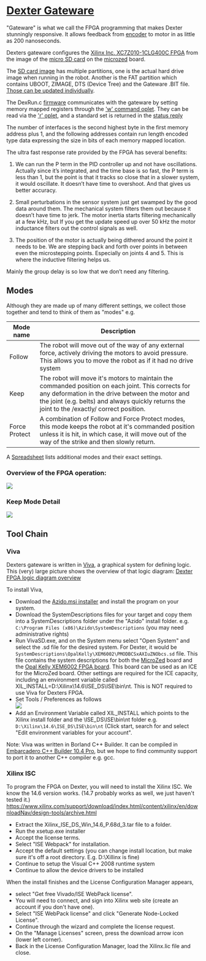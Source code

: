 # [Dexter Gateware](https://github.com/HaddingtonDynamics/Dexter/tree/master/Gateware)

"Gateware" is what we call the FPGA programming that makes Dexter stunningly responsive. It allows feedback from [encoder](Encoders) to motor in as little as 200 nanoseconds. 

Dexters gateware configures the [Xilinx Inc. XC7Z010-1CLG400C FPGA](http://www.xilinx.com/support/documentation/data_sheets/ds190-Zynq-7000-Overview.pdf) from the image of the [micro SD card](SD-Card-Image) on the [microzed](http://zedboard.org/product/microzed) board. 

The [SD card image](SD-Card-Image) has multiple partitions, one is the actual hard drive image when running in the robot. Another is the FAT partition which contains UBOOT, ZIMAGE, DTS (Device Tree) and the Gateware .BIT file. [Those can be updated individually](../blob/master/Gateware/README.md). 

The DexRun.c [firmware](Firmware) communicates with the gateware by setting memory mapped registers through the ['w' command oplet](oplet-write). They can be read via the ['r' oplet](read-from-robot), and a standard set is returned in the [status reply](status-data)

The number of interfaces is the second highest byte in the first memory address plus 1, and the following addresses contain run length encoded type data expressing the size in bits of each memory mapped location. 

The ultra fast response rate provided by the FPGA has several benefits:
1. We can run the P term in the PID controller up and not have oscillations. Actually since it’s integrated, and the time base is so fast, the P term is less than 1, but the point is that it tracks so close that in a slower system, it would oscillate. It doesn’t have time to overshoot. And that gives us better accuracy.

2. Small perturbations in the sensor system just get swamped by the good data around them. The mechanical system filters them out because it doesn’t have time to jerk. The motor inertia starts filtering mechanically at a few kHz, but If you get the update speed up over 50 kHz the motor inductance filters out the control signals as well.

3. The position of the motor is actually being dithered around the point it needs to be. We are stepping back and forth over points in between even the microstepping points. Especially on joints 4 and 5. This is where the inductive filtering helps us.

Mainly the group delay is so low that we don’t need any filtering.

## Modes

Although they are made up of many different settings, we collect those together and tend to think of them as "modes" e.g.

| Mode name | Description |
| ---- | ---- |
| Follow | The robot will move out of the way of any external force, actively driving the motors to avoid pressure. This allows you to move the robot as if it had no drive system |
| Keep | The robot will move it's motors to maintain the commanded position on each joint. This corrects for any deformation in the drive between the motor and the joint (e.g. belts) and always quickly returns the joint to the /exactly/ correct position. |
| Force Protect | A combination of Follow and Force Protect modes, this mode keeps the robot at it's commanded position unless it is hit, in which case, it will move out of the way of the strike and then slowly return. |

A <A href="https://docs.google.com/spreadsheets/d/1bf2u-hSuzWSXB12lu0_LHWHDlJ-iFqffg0sEph-rPU4/edit#gid=0">Spreadsheet</A> lists additional modes and their exact settings.

### Overview of the FPGA operation:
<a href="https://user-images.githubusercontent.com/419392/88705673-b827b980-d0c4-11ea-9a36-98ca23db1be0.PNG">
<img src="https://user-images.githubusercontent.com/419392/88705673-b827b980-d0c4-11ea-9a36-98ca23db1be0.PNG">
</a>

### Keep Mode Detail
<a href="https://user-images.githubusercontent.com/419392/88705907-03da6300-d0c5-11ea-9963-557346285f53.PNG"><img src="https://user-images.githubusercontent.com/419392/88705907-03da6300-d0c5-11ea-9963-557346285f53.PNG"></a>

## Tool Chain

### Viva
Dexters gateware is written in [Viva](https://github.com/vivaimagined/Viva), a graphical system for defining logic. This (very) large picture shows the overview of that logic diagram: [Dexter FPGA logic diagram overview](https://user-images.githubusercontent.com/419392/57746151-be2ea780-7684-11e9-80b5-95490f015973.png)

To install Viva, 
- Download the [Azido.msi installer](https://github.com/vivaimagined/Viva/releases) and install the program on your system. 
- Download the SystemDescriptions files for your target and copy them into a SystemDescriptions folder under the "Azido" install folder. e.g. `C:\Program Files (x86)\Azido\SystemDescriptions` (you may need administrative rights)
- Run VivaSD.exe, and on the System menu select "Open System" and select the .sd file for the desired system. For Dexter, it would be `SystemDescriptions\OpalKelly\XEM6002\PMODBCSxAXIuZNObcs.sd` file. This file contains the system descriptions for both the [MicroZed](MicroZed) board and the [Opal Kelly XEM6002 FPGA board](https://opalkelly.com/products/xem6002/). This board can be used as an ICE for the MicroZed board. Other settings are required for the ICE capacity, including an environment variable called XIL_INSTALL=D:\Xilinx\14.6\ISE_DS\ISE\bin\nt. This is NOT required to use Viva for Dexters FPGA.
- Set Tools / Preferences as follows<br>![](https://user-images.githubusercontent.com/419392/58519674-779f7980-8169-11e9-9146-c67a6d174f35.png)
- Add an Environment Variable called XIL_INSTALL which points to the Xilinx install folder and the \ISE_DS\ISE\bin\nt folder e.g. `D:\Xilinx\14.6\ISE_DS\ISE\bin\nt` (Click start, search for and select "Edit environment variables for your account". 

Note: Viva was written in Borland C++ Builder. It can be compiled in [Embarcadero C++ Builder 10.4 Pro](https://www.embarcadero.com/app-development-tools-store/cbuilder), but we hope to find community support to port it to another C++ compiler e.g. gcc.

### Xilinx ISC
To program the FPGA on Dexter, you will need to install the Xilinx ISC. We know the 14.6 version works. (14.7 probably works as well, we just haven't tested it.)<br>
https://www.xilinx.com/support/download/index.html/content/xilinx/en/downloadNav/design-tools/archive.html
- Extract the Xilinx_ISE_DS_Win_14.6_P.68d_3.tar file to a folder.
- Run the xsetup.exe installer
- Accept the license terms.
- Select "ISE Webpack" for installation.
- Accept the default settings (you can change install location, but make sure it's off a root directory. E.g. D:\Xillinx is fine)
- Continue to setup the Visual C++ 2008 runtime system
- Continue to allow the device drivers to be installed

When the install finishes and the License Configuration Manager appears, 
- select "Get free Vivado/ISE WebPack license". 
- You will need to connect, and sign into Xilinx web site (create an account if you don't have one). 
- Select "ISE WebPack license" and click "Generate Node-Locked License". 
- Continue through the wizard and complete the license request. 
- On the "Manage Licenses" screen, press the download arrow icon (lower left corner). 
- Back in the License Configuration Manager, load the Xilinx.lic file and close.

 